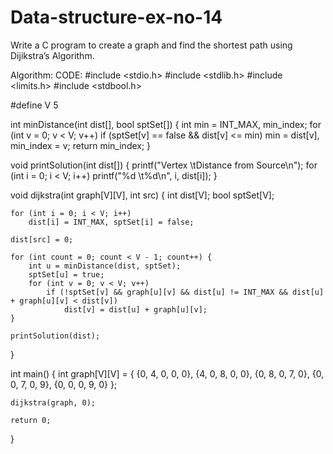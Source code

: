 # Data-structure-ex-no-14
Write a C program to create a graph and find the shortest path using Dijikstra’s Algorithm.  

Algorithm:
CODE:
#include <stdio.h>
#include <stdlib.h>
#include <limits.h>
#include <stdbool.h>

#define V 5

int minDistance(int dist[], bool sptSet[]) {
    int min = INT_MAX, min_index;
    for (int v = 0; v < V; v++)
        if (sptSet[v] == false && dist[v] <= min)
            min = dist[v], min_index = v;
    return min_index;
}

void printSolution(int dist[]) {
    printf("Vertex \tDistance from Source\n");
    for (int i = 0; i < V; i++)
        printf("%d \t%d\n", i, dist[i]);
}

void dijkstra(int graph[V][V], int src) {
    int dist[V];
    bool sptSet[V];

    for (int i = 0; i < V; i++)
        dist[i] = INT_MAX, sptSet[i] = false;

    dist[src] = 0;

    for (int count = 0; count < V - 1; count++) {
        int u = minDistance(dist, sptSet);
        sptSet[u] = true;
        for (int v = 0; v < V; v++)
            if (!sptSet[v] && graph[u][v] && dist[u] != INT_MAX && dist[u] + graph[u][v] < dist[v])
                dist[v] = dist[u] + graph[u][v];
    }

    printSolution(dist);
}

int main() {
    int graph[V][V] = {
        {0, 4, 0, 0, 0},
        {4, 0, 8, 0, 0},
        {0, 8, 0, 7, 0},
        {0, 0, 7, 0, 9},
        {0, 0, 0, 9, 0}
    };

    dijkstra(graph, 0);

    return 0;
}
